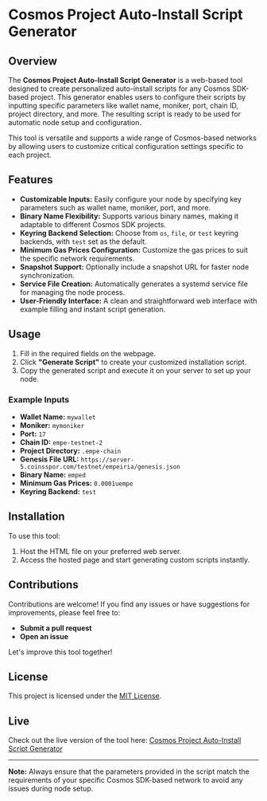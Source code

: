 # Cosmos Project Auto-Install Script Generator

## Overview

The **Cosmos Project Auto-Install Script Generator** is a web-based tool designed to create personalized auto-install scripts for any Cosmos SDK-based project. This generator enables users to configure their scripts by inputting specific parameters like wallet name, moniker, port, chain ID, project directory, and more. The resulting script is ready to be used for automatic node setup and configuration.

This tool is versatile and supports a wide range of Cosmos-based networks by allowing users to customize critical configuration settings specific to each project.

## Features

- **Customizable Inputs:** Easily configure your node by specifying key parameters such as wallet name, moniker, port, and more.
- **Binary Name Flexibility:** Supports various binary names, making it adaptable to different Cosmos SDK projects.
- **Keyring Backend Selection:** Choose from `os`, `file`, or `test` keyring backends, with `test` set as the default.
- **Minimum Gas Prices Configuration:** Customize the gas prices to suit the specific network requirements.
- **Snapshot Support:** Optionally include a snapshot URL for faster node synchronization.
- **Service File Creation:** Automatically generates a systemd service file for managing the node process.
- **User-Friendly Interface:** A clean and straightforward web interface with example filling and instant script generation.

## Usage

1. Fill in the required fields on the webpage.
2. Click **"Generate Script"** to create your customized installation script.
3. Copy the generated script and execute it on your server to set up your node.

### Example Inputs

- **Wallet Name:** `mywallet`
- **Moniker:** `mymoniker`
- **Port:** `17`
- **Chain ID:** `empe-testnet-2`
- **Project Directory:** `.empe-chain`
- **Genesis File URL:** `https://server-5.coinsspor.com/testnet/empeiria/genesis.json`
- **Binary Name:** `emped`
- **Minimum Gas Prices:** `0.0001uempe`
- **Keyring Backend:** `test`

## Installation

To use this tool:

1. Host the HTML file on your preferred web server.
2. Access the hosted page and start generating custom scripts instantly.

## Contributions

Contributions are welcome! If you find any issues or have suggestions for improvements, please feel free to:

- **Submit a pull request**
- **Open an issue**

Let's improve this tool together!

## License

This project is licensed under the [MIT License](LICENSE).

## Live

Check out the live version of the tool here: [Cosmos Project Auto-Install Script Generator](https://cosmos-auto-install-script.coinsspor.com/)

---

**Note:** Always ensure that the parameters provided in the script match the requirements of your specific Cosmos SDK-based network to avoid any issues during node setup.

